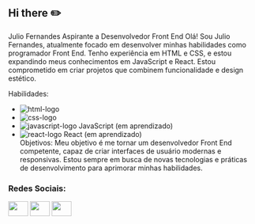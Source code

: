 ## Hi there :pencil2:

Julio Fernandes
Aspirante a Desenvolvedor Front End
Olá! Sou Julio Fernandes, atualmente focado em desenvolver minhas habilidades como programador Front End. Tenho experiência em HTML e CSS, e estou expandindo meus conhecimentos em JavaScript e React. Estou comprometido em criar projetos que combinem funcionalidade e design estético.

Habilidades:

- <img src="https://img.shields.io/badge/HTML5-E34F26?style=for-the-badge&logo=html5&logoColor=white" alt="html-logo">
- <img src="https://img.shields.io/badge/CSS3-1572B6?style=for-the-badge&logo=css3&logoColor=white" alt="css-logo">
- <img src="https://img.shields.io/badge/JavaScript-F7DF1E?style=for-the-badge&logo=javascript&logoColor=black" alt="javascript-logo">  JavaScript (em aprendizado)<br>
- <img src="https://img.shields.io/badge/React-20232A?style=for-the-badge&logo=react&logoColor=61DAFB" alt="react-logo">   React (em aprendizado)
  <br>
Objetivos:
Meu objetivo é me tornar um desenvolvedor Front End competente, capaz de criar interfaces de usuário modernas e responsivas. Estou sempre em busca de novas tecnologias e práticas de desenvolvimento para aprimorar minhas habilidades.

<h3 align="left">Redes Sociais:</h3>
<p align="left">
<a href="https://www.linkedin.com/in/julio-fernandes-do-couto-15198629a/" target="blank"><img align="center" src="https://cdn.jsdelivr.net/npm/simple-icons@3.0.1/icons/linkedin.svg" alt="" height="30" width="40" /></a>
<a href="https://www.instagram.com/juliofernandecoutoneto/" target="blank"><img align="center" src="https://cdn.jsdelivr.net/npm/simple-icons@3.0.1/icons/instagram.svg" alt="" height="30" width="40" /></a>
<a href="https://github.com/gotinhaneto" target="blank"><img align="center" src="https://cdn.jsdelivr.net/npm/simple-icons@3.0.1/icons/github.svg" alt="" height="30" width="40" /></a>

 
</p>
